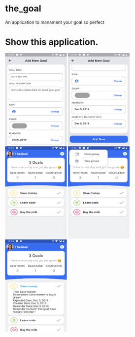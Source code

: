 # the_goal

An application to manament your goal so perfect

# Show this application.

<img src="/gallery/1.png" width="200" height="300">
<img src="/gallery/2.png" width="200" height="300">
<img src="/gallery/3.png" width="200" height="300">
<img src="/gallery/4.png" width="200" height="300">
<img src="/gallery/5.png" width="200" height="300">

<!-- ![](/gallery/1.png = width=100)
![](/gallery/2.png = width=100)
![](/gallery/3.png = width=100)
![](/gallery/4.png = width=100)
![](/gallery/5.png = width=100) -->
<!-- 
This project is a starting point for a Flutter application.

A few resources to get you started if this is your first Flutter project:

- [Lab: Write your first Flutter app](https://flutter.dev/docs/get-started/codelab)
- [Cookbook: Useful Flutter samples](https://flutter.dev/docs/cookbook)

For help getting started with Flutter, view our
[online documentation](https://flutter.dev/docs), which offers tutorials,
samples, guidance on mobile development, and a full API reference. -->
